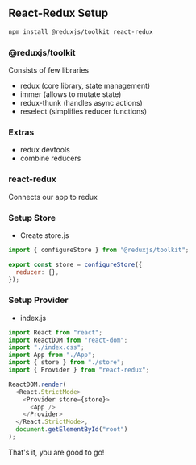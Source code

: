 ## React-Redux Setup

```sh
npm install @reduxjs/toolkit react-redux
```

### @reduxjs/toolkit

Consists of few libraries

- redux (core library, state management)
- immer (allows to mutate state)
- redux-thunk (handles async actions)
- reselect (simplifies reducer functions)

### Extras

- redux devtools
- combine reducers

### react-redux

Connects our app to redux

### Setup Store

- Create store.js

```js
import { configureStore } from "@reduxjs/toolkit";

export const store = configureStore({
  reducer: {},
});
```

### Setup Provider

- index.js

```js
import React from "react";
import ReactDOM from "react-dom";
import "./index.css";
import App from "./App";
import { store } from "./store";
import { Provider } from "react-redux";

ReactDOM.render(
  <React.StrictMode>
    <Provider store={store}>
      <App />
    </Provider>
  </React.StrictMode>,
  document.getElementById("root")
);
```

That's it, you are good to go!
